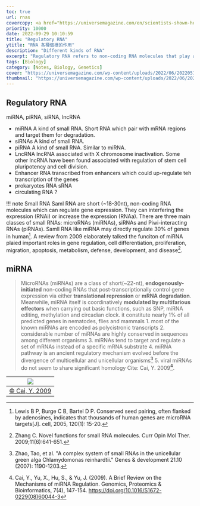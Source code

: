 ```yaml
---
toc: true
url: rnas
covercopy: <a href="https://universemagazine.com/en/scientists-shown-how-rna-could-form-on-mars-and-earth/">© universemagazine</a>
priority: 10000
date: 2022-09-29 10:10:59
title: "Regulatory RNA"
ytitle: "RNA 各種個樣的作用"
description: "Different kinds of RNA"
excerpt: "Regulatory RNA refers to non-coding RNA molecules that play a role in regulating gene expression. These molecules can control gene expression by interacting with DNA and/or mRNA, influencing the process of transcription and translation. Examples of regulatory RNA include microRNAs, siRNAs, and long non-coding RNAs. <a title='ChatGPT'>Who sad this?</a>"
tags: [Biology]
category: [Notes, Biology, Genetics]
cover: "https://universemagazine.com/wp-content/uploads/2022/06/20220511_on_rna.jpg"
thumbnail: "https://universemagazine.com/wp-content/uploads/2022/06/20220511_on_rna.jpg"
---
```


## Regulatory RNA

miRNA, piRNA, siRNA, lncRNA

- miRNA
    A kind of small RNA. Short RNA  which pair with mRNA regions and target them for degradation.
- siRNAs
    A kind of small RNA.
- piRNA
    A kind of small RNA. Similar to miRNA.
- LncRNA
    lncRNA associated with X chromosome inactivation. Some other lncRNA have been found associated with regulation of stem cell pluripotency and cell division.
- Enhancer RNA
    transcribed from enhancers which could up-regulate teh transcription of the genes
- prokaryotes RNA
    sRNA
- circulating RNA
    ?


!!! note Small RNA
    Saml RNA are short (~18-30nt), non-coding RNA molecules which can regulate gene expression. They can interfering the expression (RNAi) or increase the expression (RNAa). There are three main classes of small RNAs: microRNAs (miRNAs), siRNAs and Piwi-interacting RNAs (piRNAs).
Samll RNA like miRNA may directly regulate 30% of genes in human[^Lewis_B_05]. A review from 2009 elaborately talked the funciton of miRNA plaied important roles in gene regulation, cell differentiation, proliferation, migration, apoptosis, metabolism, defense, development, and disease[^Zhang_C_09].

[^Zhang_C_09]: Zhang C. Novel functions for small RNA molecules. Curr Opin Mol Ther. 2009;11(6):641-651.
[^Lewis_B_05]: Lewis B P, Burge C B, Bartel D P. Conserved seed pairing, often flanked by adenosines, indicates that thousands of human genes are microRNA targets[J]. cell, 2005, 120(1): 15-20.




## miRNA

> MicroRNAs (miRNAs) are a class of short(~22-nt), **endogenously-initiated** non-coding RNAs that post-transcriptionally control gene expression via either **translational repression** or **mRNA degradation**. Meanwhile, miRNA itself is coordinatively **modulated by multifarious effectors** when carrying out basic functions, such as SNP, miRNA editing, methylation and circadian clock. it constitute nearly 1% of all predicted genes in nematodes, flies and mammals
    1. most of the known miRNAs are encoded as polycistronic transcripts
    2. considerable number of miRNAs are highly conserved in sequences among different organisms
    3. miRNAs tend to target and regulate a set of mRNAs instead of a specific mRNA substrate
    4. miRNA pathway is an ancient regulatory mechanism evolved before the divergence of multicellular and unicellular organisms[^Zhao_Tao_07]
    5. viral miRNAs do not seem to share significant homology
    Cite: Cai, Y. 2009[^Cai_Y_09].


|![](https://ars.els-cdn.com/content/image/1-s2.0-S1672022908600443-gr1.jpg)|
|:-:|
|[© Cai, Y. 2009](https://www.sciencedirect.com/science/article/pii/S1672022908600443#f0005)|




[^Zhao_Tao_07]: Zhao, Tao, et al. "A complex system of small RNAs in the unicellular green alga Chlamydomonas reinhardtii." Genes & development 21.10 (2007): 1190-1203.
[^Cai_Y_09]: Cai, Y., Yu, X., Hu, S., & Yu, J. (2009). A Brief Review on the Mechanisms of miRNA Regulation. Genomics, Proteomics & Bioinformatics, 7(4), 147-154. https://doi.org/10.1016/S1672-0229(08)60044-3





























<style>
pre {
  background-color:#38393d;
  color: #5fd381;
}
</style>
